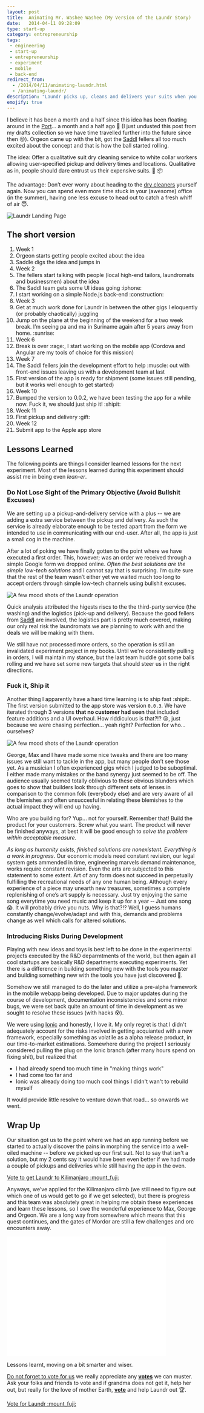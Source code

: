 ```yaml
---
layout: post
title:  Animating Mr. Washee Washee (My Version of the Laundr Story)
date:   2014-04-11 09:28:09
type: start-up
category: entrepreneurship
tags:
 - engineering
 - start-up
 - entrepreneurship
 - experiment
 - mobile
 - back-end
redirect_from:
  - /2014/04/11/animating-laundr.html
  - /animating-laundr/
description: "Laundr picks up, cleans and delivers your suits when you want it, where you want it. This article chronicles the events as I experienced them. Conception, first app shipment and first actual delivery."
emojify: true
---
```


I believe it has been a month and a half since this idea has been floating
around in the [Port][port]&hellip; a month and a half ago
:ghost: (I just undusted this post from my drafts
collection so we have time travelled further into the future since then
:stuck_out_tongue_closed_eyes:). Orgeon came up with the
bit, got the [Saddl][saddl] fellers all too much excited about the concept
and that is how the ball started rolling.

The idea: Offer a qualitative suit dry cleaning service to white collar workers
allowing user-specified pickup and delivery times and locations. Qualitative
as in, people should dare entrust us their expensive suits.
:necktie: :package:

The advantage: Don&rsquo;t ever worry about heading to the [dry cleaners][washee]
yourself again. Now you can spend even more time stuck in your (awesome) office
(in the summer), having one less excuse to head out to catch a fresh whiff
of air :innocent:.

<div class="element image">
  <img src="/resources/startup/laundr/landing_page_20140309.png" alt="Laundr Landing Page">
</div>

## The short version

<ol class="timeline">
<li class="label">Week 1<!-- week 3 of 2014 --></li>
<li>Orgeon starts getting people excited about the idea</li>
<li>Saddle digs the idea and jumps in</li>
<li class="label">Week 2<!-- week 4 of 2014 --></li>
<li>The fellers start talking with people (local high-end tailors, laundromats and businessmen) about the idea</li>
<li>The Saddl team gets some UI ideas going :iphone:</li>
<li>I start working on a simple Node.js back-end :construction:</li>
<li class="label">Week 3</li>
<li>Get at much work done for Laundr in between the other gigs I eloquently (or probably chaotically) juggling</li>
<li>Jump on the plane at the beginning of the weekend for a two week break. I&rsquo;m seeing pa and ma in Suriname again after 5 years away from home. :sunrise:</li>
<li class="label">Week 6<!-- week 8 --></li>
<li>Break is over :rage:, I start working on the mobile app (Cordova and Angular are my tools of choice for this mission)</li>
<li class="label">Week 7<!-- week 9 --></li>
<li>The Saddl fellers join the development effort to help :muscle: out with front-end issues leaving us with a development team at last</li>
<li>First version of the app is ready for shipment (some issues still pending, but it works well enough to get started)</li>
<li class="label">Week 10<!-- week 12 --></li>
<li>Bumped the version to 0.0.2, we have been testing the app for a while now. Fuck it, we should just ship it! :shipit:</li>
<li class="label">Week 11</li>
<li>First pickup and delivery :gift:</li>
<li class="label">Week 12<!-- week 14x --></li>
<li>Submit app to the Apple app store</li>
</ol>

## Lessons Learned
The following points are things I consider learned lessons for the next
experiment. Most of the lessons learned during this experiment should assist
me in being even _lean-er_.

### Do Not Lose Sight of the Primary Objective (Avoid Bullshit Excuses)
We are setting up a pickup-and-delivery service with a plus -- we are adding
a extra service between the pickup and delivery. As such the service is
already elaborate enough to be tested apart from the form we intended to use in
communicating with our end-user. After all, the app is just a small cog in the
machine.

After a lot of poking we have finally gotten to the point where we have
executed a first order. This, however; was an order we received through a
simple Google form we dropped online.
*Often the best solutions are the simple low-tech solutions* and I cannot say
that is surprising. I&rsquo;m quite sure that the rest of the team wasn&rsquo;t
either yet we waited much too long to accept orders through simple
low-tech channels using bullshit excuses.

<div class="element image">
  <img alt="A few mood shots of the Laundr operation" src="/resources/startup/laundr/ops-collage-042014.jpg">
</div>

Quick analysis attributed the higests riscs to the the third-party service
(the washing) and the logistics (pick-up and delivery). Because the good
fellers from [Saddl][saddl] are involved, the logistics part is pretty much
covered, making our only real risk the laundromats we are planning to work
with and the deals we will be making with them.

We still have not processed more orders, so the operation is still an
invalidated experiment project in my books. Until we're consistently pulling in
orders, I will maintain my stance, but the last team huddle got some balls
rolling and we have set some new targets that should steer us in the right
directions.

### Fuck it, Ship it
Another thing I apparently have a hard time learning is to ship fast
:shipit:. The first version submitted to the app store was
version `0.0.3`. We have iterated through 3 versions **that no customer had
seen** that included feature additions and a UI overhaul. How riddiculous
is that?!? :unamused:, just because we were chasing
perfection... yeah right? Perfection for who... ourselves?

<div class="element image">
  <img alt="A few mood shots of the Laundr operation" src="/resources/startup/laundr/orgeon-home-042014.jpg">
</div>

George, Max and I have made some nice tweaks and there are too many issues we
still want to tackle in the app, but many people don&rsquo;t see those yet. As
a musician I often experienced gigs which I judged to be suboptimal. I either
made many mistakes or the band synergy just seemed to be off. The audience
usually seemed totally oblivious to these obvious blunders which goes to show
that builders look through different sets of lenses in comparison to the
common folk (everybody else) and are very aware of all the blemishes and often
unsuccesful in relating these blemishes to the actual impact they will end up
having.

Who are you building for?  Yup... not for yourself. Remember that! Build the
product for your customers. Screw what you want. The product will never be
finished anyways, at best it will be good enough to _solve the problem within
acceptable measure_.

_As long as humanity exists, finished solutions are
nonexistent. Everything is a work in progress_. Our economic models need
constant revision, our legal system gets ammended in time, engineering marvels
demand maintenance, works require constant revision. Even the arts are
subjected to this statement to some extent. Art of any form does not succeed in
perpetually fulfilling the recreational needs of any one human being. Although
every experience of a piece may unearth new treasures, sometimes a complete
replenishing of one&rsquo;s art supply is necessary. Just try enjoying the same
song everytime you need music and keep it up for a year &dash;&dash; Just one
song :scream:. It will probably drive you nuts. Why is that?!?
Well, I guess humans constantly change/evolve/adapt and with this, demands and
problems change as well which calls for altered solutions.

<!--
The only timeless invention was death and as far as I know that was not invented by a human.
-->

### Introducing Risks During Development
Playing with new ideas and toys is best left to be done in the experimental
projects executed by the R&D deparmtments of the world, but then again all
cool startups are basically R&D departments executing experiments. Yet there is
a difference in building something new with the tools you master and building
something new with the tools you have just discovered :wrench:.

Somehow we still managed to do the later and utilize a pre-alpha
framework in the mobile webapp being developed. Due to major updates during
the course of development, documentation inconsistencies and some minor bugs,
we were set back quite an amount of time in development as we sought to
resolve these issues (with hacks :dizzy_face:).

We were using [Ionic][ionic] and honestly, I love it. My only regret is that
I didn't adequately account for the risks involved in getting acquianted with
a new framework, especially something as volatile as a alpha release product,
in our time-to-market estimations. Somewhere during the project I seriously
considered pulling the plug on the Ionic branch (after many hours spend on
fixing shit), but realized that

 - I had already spend too much time in "making things work"
 - I had come too far and
 - Ionic was already doing too much cool things I didn't wan't to rebuild myself

It would provide little resolve to venture down that road&hellip; so onwards
we went.


## Wrap Up
Our situation got us to the point where we had an app running before
we started to actually discover the pains in morphing the service into a
well-oiled machine -- before we picked up our first suit. Not to say that
isn't a solution, but my 2 cents say it would have been even better if we had
made a couple of pickups and deliveries while still having the app in the oven.


<div class="element cta">
  <a href="http://thesummit.co/kilimanjaro/nominees-alpha#entry-199">Vote to get Laundr to Kilimanjaro :mount_fuji:</a>
</div>

Anyways, we&rsquo;ve applied for the Kilimanjaro climb (we still need to figure
out which one of us would get to go if we get selected), but there is progress
and this team was absolutely great in helping me obtain these experiences and
learn these lessons, so I owe the wonderful experience to Max, George and
Orgeon. We are a long way from somewhere which means that this quest continues,
and the gates of Mordor are still a few challenges and orc encounters away.

<div class="element video">
  <iframe width="420" height="315" src="//www.youtube.com/embed/NJCupS7bDbQ" frameborder="0" allowfullscreen></iframe>
</div>

Lessons learnt, moving on a bit smarter and wiser.

[Do not forget to vote for us][kilimanjaro] we really appreciate any
**[votes][kilimanjaro]** we can muster. Ask your folks and friends to vote and
if grandma does not get it, help her out, but really for the love of mother
Earth, **[vote][kilimanjaro]** and help Laundr out :trophy:.

<div class="element cta">
  <a href="http://thesummit.co/kilimanjaro/nominees-alpha#entry-199">Vote for Laundr :mount_fuji:</a>
</div>

<!--
I learned never to mistake an app for the product again, if it isn't. Even if
team members aren&rsquo;t convinced of the plausibility of testing without a channel
that actually is of lesser importance to the general service. I believe the
biggest issue began with thinking of the app as a irreplaceable part of the service while it is
simply a medium. We could have been able to claim with certainty how the
entire flow worked by the time the app was available. We didn't, but bet
your ass that I will make sure of it that things work differently the next
time. Perhaps I should just work on my persuation skills. Another lesson is
to ship ASAP. I&rsquo;m not sure how much times this needs to be said, but I
got it wrong this time again and this is not the first thing I&rsquo;m
building. Furthermore, I will stick to the tools I master next time I try doing
something quick. Only after having shipped something to customers, will I
consider playing around with new tools and toys.
-->


[kilimanjaro]: http://thesummit.co/kilimanjaro/nominees-alpha#entry-199
[laundr]: www.laundr.co
[port]: http://startupfoundation.co/rotterdam-startup-port/
[saddl]: www.saddl.nl
[ionic]: http://ionicframework.com
[washee]: http://familyguy.wikia.com/wiki/Mr._Washee_Washee
